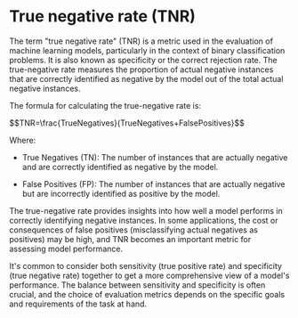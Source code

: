 # True negative rate (TNR)

The term "true negative rate" (TNR) is a metric used in the evaluation of machine learning models, particularly in the context of binary classification problems. It is also known as specificity or the correct rejection rate. The true-negative rate measures the proportion of actual negative instances that are correctly identified as negative by the model out of the total actual negative instances.

The formula for calculating the true-negative rate is:

$$TNR=\frac{TrueNegatives}(TrueNegatives+FalsePositives}$$

Where:

* True Negatives (TN): The number of instances that are actually negative and are correctly identified as negative by the model.

* False Positives (FP): The number of instances that are actually negative but are incorrectly identified as positive by the model.

The true-negative rate provides insights into how well a model performs in correctly identifying negative instances. In some applications, the cost or consequences of false positives (misclassifying actual negatives as positives) may be high, and TNR becomes an important metric for assessing model performance.

It's common to consider both sensitivity (true positive rate) and specificity (true negative rate) together to get a more comprehensive view of a model's performance. The balance between sensitivity and specificity is often crucial, and the choice of evaluation metrics depends on the specific goals and requirements of the task at hand.
